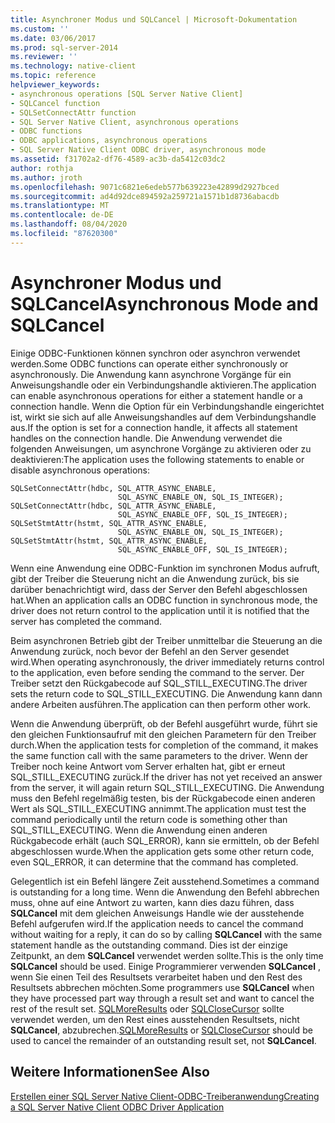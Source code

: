 ```yaml
---
title: Asynchroner Modus und SQLCancel | Microsoft-Dokumentation
ms.custom: ''
ms.date: 03/06/2017
ms.prod: sql-server-2014
ms.reviewer: ''
ms.technology: native-client
ms.topic: reference
helpviewer_keywords:
- asynchronous operations [SQL Server Native Client]
- SQLCancel function
- SQLSetConnectAttr function
- SQL Server Native Client, asynchronous operations
- ODBC functions
- ODBC applications, asynchronous operations
- SQL Server Native Client ODBC driver, asynchronous mode
ms.assetid: f31702a2-df76-4589-ac3b-da5412c03dc2
author: rothja
ms.author: jroth
ms.openlocfilehash: 9071c6821e6edeb577b639223e42899d2927bced
ms.sourcegitcommit: ad4d92dce894592a259721a1571b1d8736abacdb
ms.translationtype: MT
ms.contentlocale: de-DE
ms.lasthandoff: 08/04/2020
ms.locfileid: "87620300"
---
```

# <a name="asynchronous-mode-and-sqlcancel"></a><span data-ttu-id="c3007-102">Asynchroner Modus und SQLCancel</span><span class="sxs-lookup"><span data-stu-id="c3007-102">Asynchronous Mode and SQLCancel</span></span>
  <span data-ttu-id="c3007-103">Einige ODBC-Funktionen können synchron oder asynchron verwendet werden.</span><span class="sxs-lookup"><span data-stu-id="c3007-103">Some ODBC functions can operate either synchronously or asynchronously.</span></span> <span data-ttu-id="c3007-104">Die Anwendung kann asynchrone Vorgänge für ein Anweisungshandle oder ein Verbindungshandle aktivieren.</span><span class="sxs-lookup"><span data-stu-id="c3007-104">The application can enable asynchronous operations for either a statement handle or a connection handle.</span></span> <span data-ttu-id="c3007-105">Wenn die Option für ein Verbindungshandle eingerichtet ist, wirkt sie sich auf alle Anweisungshandles auf dem Verbindungshandle aus.</span><span class="sxs-lookup"><span data-stu-id="c3007-105">If the option is set for a connection handle, it affects all statement handles on the connection handle.</span></span> <span data-ttu-id="c3007-106">Die Anwendung verwendet die folgenden Anweisungen, um asynchrone Vorgänge zu aktivieren oder zu deaktivieren:</span><span class="sxs-lookup"><span data-stu-id="c3007-106">The application uses the following statements to enable or disable asynchronous operations:</span></span>  
  
```  
SQLSetConnectAttr(hdbc, SQL_ATTR_ASYNC_ENABLE,  
                        SQL_ASYNC_ENABLE_ON, SQL_IS_INTEGER);  
SQLSetConnectAttr(hdbc, SQL_ATTR_ASYNC_ENABLE,  
                        SQL_ASYNC_ENABLE_OFF, SQL_IS_INTEGER);  
SQLSetStmtAttr(hstmt, SQL_ATTR_ASYNC_ENABLE,  
                        SQL_ASYNC_ENABLE_ON, SQL_IS_INTEGER);  
SQLSetStmtAttr(hstmt, SQL_ATTR_ASYNC_ENABLE,  
                        SQL_ASYNC_ENABLE_OFF, SQL_IS_INTEGER);  
```  
  
 <span data-ttu-id="c3007-107">Wenn eine Anwendung eine ODBC-Funktion im synchronen Modus aufruft, gibt der Treiber die Steuerung nicht an die Anwendung zurück, bis sie darüber benachrichtigt wird, dass der Server den Befehl abgeschlossen hat.</span><span class="sxs-lookup"><span data-stu-id="c3007-107">When an application calls an ODBC function in synchronous mode, the driver does not return control to the application until it is notified that the server has completed the command.</span></span>  
  
 <span data-ttu-id="c3007-108">Beim asynchronen Betrieb gibt der Treiber unmittelbar die Steuerung an die Anwendung zurück, noch bevor der Befehl an den Server gesendet wird.</span><span class="sxs-lookup"><span data-stu-id="c3007-108">When operating asynchronously, the driver immediately returns control to the application, even before sending the command to the server.</span></span> <span data-ttu-id="c3007-109">Der Treiber setzt den Rückgabecode auf SQL_STILL_EXECUTING.</span><span class="sxs-lookup"><span data-stu-id="c3007-109">The driver sets the return code to SQL_STILL_EXECUTING.</span></span> <span data-ttu-id="c3007-110">Die Anwendung kann dann andere Arbeiten ausführen.</span><span class="sxs-lookup"><span data-stu-id="c3007-110">The application can then perform other work.</span></span>  
  
 <span data-ttu-id="c3007-111">Wenn die Anwendung überprüft, ob der Befehl ausgeführt wurde, führt sie den gleichen Funktionsaufruf mit den gleichen Parametern für den Treiber durch.</span><span class="sxs-lookup"><span data-stu-id="c3007-111">When the application tests for completion of the command, it makes the same function call with the same parameters to the driver.</span></span> <span data-ttu-id="c3007-112">Wenn der Treiber noch keine Antwort vom Server erhalten hat, gibt er erneut SQL_STILL_EXECUTING zurück.</span><span class="sxs-lookup"><span data-stu-id="c3007-112">If the driver has not yet received an answer from the server, it will again return SQL_STILL_EXECUTING.</span></span> <span data-ttu-id="c3007-113">Die Anwendung muss den Befehl regelmäßig testen, bis der Rückgabecode einen anderen Wert als SQL_STILL_EXECUTING annimmt.</span><span class="sxs-lookup"><span data-stu-id="c3007-113">The application must test the command periodically until the return code is something other than SQL_STILL_EXECUTING.</span></span> <span data-ttu-id="c3007-114">Wenn die Anwendung einen anderen Rückgabecode erhält (auch SQL_ERROR), kann sie ermitteln, ob der Befehl abgeschlossen wurde.</span><span class="sxs-lookup"><span data-stu-id="c3007-114">When the application gets some other return code, even SQL_ERROR, it can determine that the command has completed.</span></span>  
  
 <span data-ttu-id="c3007-115">Gelegentlich ist ein Befehl längere Zeit ausstehend.</span><span class="sxs-lookup"><span data-stu-id="c3007-115">Sometimes a command is outstanding for a long time.</span></span> <span data-ttu-id="c3007-116">Wenn die Anwendung den Befehl abbrechen muss, ohne auf eine Antwort zu warten, kann dies dazu führen, dass **SQLCancel** mit dem gleichen Anweisungs Handle wie der ausstehende Befehl aufgerufen wird.</span><span class="sxs-lookup"><span data-stu-id="c3007-116">If the application needs to cancel the command without waiting for a reply, it can do so by calling **SQLCancel** with the same statement handle as the outstanding command.</span></span> <span data-ttu-id="c3007-117">Dies ist der einzige Zeitpunkt, an dem **SQLCancel** verwendet werden sollte.</span><span class="sxs-lookup"><span data-stu-id="c3007-117">This is the only time **SQLCancel** should be used.</span></span> <span data-ttu-id="c3007-118">Einige Programmierer verwenden **SQLCancel** , wenn Sie einen Teil des Resultsets verarbeitet haben und den Rest des Resultsets abbrechen möchten.</span><span class="sxs-lookup"><span data-stu-id="c3007-118">Some programmers use **SQLCancel** when they have processed part way through a result set and want to cancel the rest of the result set.</span></span> <span data-ttu-id="c3007-119">[SQLMoreResults](../../native-client-odbc-api/sqlmoreresults.md) oder [SQLCloseCursor](../../native-client-odbc-api/sqlclosecursor.md) sollte verwendet werden, um den Rest eines ausstehenden Resultsets, nicht **SQLCancel**, abzubrechen.</span><span class="sxs-lookup"><span data-stu-id="c3007-119">[SQLMoreResults](../../native-client-odbc-api/sqlmoreresults.md) or [SQLCloseCursor](../../native-client-odbc-api/sqlclosecursor.md) should be used to cancel the remainder of an outstanding result set, not **SQLCancel**.</span></span>  
  
## <a name="see-also"></a><span data-ttu-id="c3007-120">Weitere Informationen</span><span class="sxs-lookup"><span data-stu-id="c3007-120">See Also</span></span>  
 [<span data-ttu-id="c3007-121">Erstellen einer SQL Server Native Client-ODBC-Treiberanwendung</span><span class="sxs-lookup"><span data-stu-id="c3007-121">Creating a SQL Server Native Client ODBC Driver Application</span></span>](creating-a-driver-application.md)  
  
  
